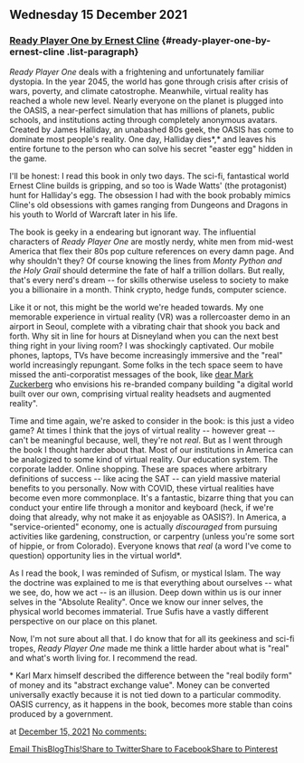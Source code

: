 ## Wednesday 15 December 2021

### [Ready Player One by Ernest Cline](https://www.rohanprasad.org/2021/12/ready-player-one-by-ernest-cline.html)  {#ready-player-one-by-ernest-cline .list-paragraph}

*Ready Player One* deals with a frightening and unfortunately familiar
dystopia. In the year 2045, the world has gone through crisis after
crisis of wars, poverty, and climate catostrophe. Meanwhile, virtual
reality has reached a whole new level. Nearly everyone on the planet is
plugged into the OASIS, a near-perfect simulation that has millions of
planets, public schools, and institutions acting through completely
anonymous avatars. Created by James Halliday, an unabashed 80s geek, the
OASIS has come to dominate most people\'s reality. One day, Halliday
dies*,* and leaves his entire fortune to the person who can solve his
secret \"easter egg\" hidden in the game.

I\'ll be honest: I read this book in only two days. The sci-fi,
fantastical world Ernest Cline builds is gripping, and so too is Wade
Watts\' (the protagonist) hunt for Halliday\'s egg. The obsession I had
with the book probably mimics Cline\'s old obsessions with games ranging
from Dungeons and Dragons in his youth to World of Warcraft later in his
life.

The book is geeky in a endearing but ignorant way. The influential
characters of *Ready Player One* are mostly nerdy, white men from
mid-west America that flex their 80s pop culture references on every
damn page. And why shouldn\'t they? Of course knowing the lines from
*Monty Python and the Holy Grail* should determine the fate of half a
trillion dollars. But really, that\'s every nerd\'s dream \-- for skills
otherwise useless to society to make you a billionaire in a month. Think
crypto, hedge funds, computer science.

Like it or not, this might be the world we\'re headed towards. My one
memorable experience in virtual reality (VR) was a rollercoaster demo in
an airport in Seoul, complete with a vibrating chair that shook you back
and forth. Why sit in line for hours at Disneyland when you can the next
best thing right in your living room? I was shockingly captivated. Our
mobile phones, laptops, TVs have become increasingly immersive and the
\"real\" world increasingly repungant. Some folks in the tech space seem
to have missed the anti-corporatist messages of the book, like [dear
Mark
Zuckerberg](https://www.theguardian.com/technology/video/2021/oct/28/meta-mark-zuckerberg-announces-facebooks-new-name-video)
who envisions his re-branded company building \"a digital world built
over our own, comprising virtual reality headsets and augmented
reality\". 

Time and time again, we\'re asked to consider in the book: is this just
a video game? At times I think that the joys of virtual reality \--
however great \-- can\'t be meaningful because, well, they\'re not
*real*. But as I went through the book I thought harder about that. Most
of our institutions in America can be analogized to some kind of virtual
reality. Our education system. The corporate ladder. Online shopping.
These are spaces where arbitrary definitions of success \-- like acing
the SAT \-- can yield massive material benefits to you personally. Now
with COVID, these virtual realities have become even more commonplace.
It\'s a fantastic, bizarre thing that you can conduct your entire life
through a monitor and keyboard (heck, if we\'re doing that already, why
not make it as enjoyable as OASIS?). In America, a \"service-oriented\"
economy, one is actually *discouraged* from pursuing activities like
gardening, construction, or carpentry (unless you\'re some sort of
hippie, or from Colorado). Everyone knows that *real* (a word I\'ve come
to question) opportunity lies in the virtual world\*. 

As I read the book, I was reminded of Sufism, or mystical Islam. The way
the doctrine was explained to me is that everything about ourselves \--
what we see, do, how we act \-- is an illusion. Deep down within us is
our inner selves in the \"Absolute Reality\". Once we know our inner
selves, the physical world becomes immaterial. True Sufis have a vastly
different perspective on our place on this planet.

Now, I\'m not sure about all that. I do know that for all its geekiness
and sci-fi tropes, *Ready Player One* made me think a little harder
about what is \"real\" and what\'s worth living for. I recommend the
read.

\* Karl Marx himself described the difference between the \"real bodily
form\" of money and its \"abstract exchange value\". Money can be
converted universally exactly because it is not tied down to a
particular commodity. OASIS currency, as it happens in the book, becomes
more stable than coins produced by a government.

at [December 15,
2021](https://www.rohanprasad.org/2021/12/ready-player-one-by-ernest-cline.html)
[No
comments:](https://www.rohanprasad.org/2021/12/ready-player-one-by-ernest-cline.html#comment-form)

[Email
This](https://www.blogger.com/share-post.g?blogID=597296393545314941&postID=9090370379340039184&target=email)[BlogThis!](https://www.blogger.com/share-post.g?blogID=597296393545314941&postID=9090370379340039184&target=blog)[Share
to
Twitter](https://www.blogger.com/share-post.g?blogID=597296393545314941&postID=9090370379340039184&target=twitter)[Share
to
Facebook](https://www.blogger.com/share-post.g?blogID=597296393545314941&postID=9090370379340039184&target=facebook)[Share
to
Pinterest](https://www.blogger.com/share-post.g?blogID=597296393545314941&postID=9090370379340039184&target=pinterest)

